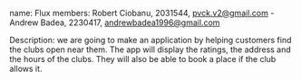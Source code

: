 name: Flux
members: Robert Ciobanu, 2031544, pvck.v2@gmail.com - Andrew Badea, 2230417, andrewbadea1996@gmail.com

Description: we are going to make an application by helping customers find the clubs open near them. The app will display the ratings, the address and the hours of the clubs.
They will also be able to book a place if the club allows it.
